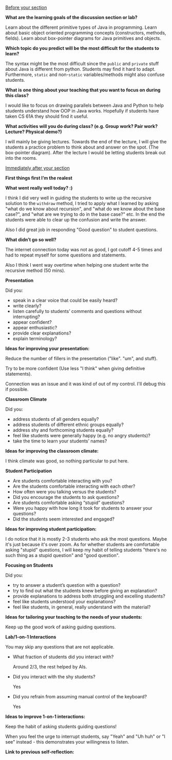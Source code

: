 <ins>Before your section</ins>  
  
**What are the learning goals of the discussion section or lab?**  

Learn about the different primitive types of Java in programming. Learn about basic object oriented programming concepts (constructors, methods, fields). Learn about box-pointer diagrams for Java primitives and objects.
  
  
**Which topic do you predict will be the most difficult for the students to learn?**  

The syntax might be the most difficult since the ``public`` and ``private`` stuff about Java is different from python. Students may find it hard to adapt. Furthermore, ``static`` and non-``static`` variables/methods might also confuse students.
  
  
**What is one thing about your teaching that you want to focus on during this class?**  

I would like to focus on drawing parallels between Java and Python to help students understand how OOP in Java works. Hopefully if students have taken CS 61A they should find it useful.
  
  
**What activities will you do during class? (e.g. Group work? Pair work? Lecture? Physical demo?)**  

I will mainly be giving lectures. Towards the end of the lecture, I will give the students a practice problem to think about and answer on the spot. (The box-pointer diagram). After the lecture I would be letting students break out into the rooms.
  
  
<ins>Immediately after your section</ins>  
  
**First things first I’m the realest**  
  
**What went really well today? :)**  

I think I did very well in guiding the students to write up the recursive solution to the ``withdraw`` method, I tried to apply what I learned by asking "what do we know about recursion", and "what do we know about the base case?", and "what are we trying to do in the base case?" etc. In the end the students were able to clear up the confusion and write the answer.

Also I did great job in responding "Good question" to student questions.
  
**What didn’t go so well?**  

The internet connection today was not as good, I got cutoff 4-5 times and had to repeat myself for some questions and statements.

Also I think I went way overtime when helping one student write the recursive method (50 mins).
  
**Presentation**  
  
Did you:

*   speak in a clear voice that could be easily heard?
*   write clearly?
*   listen carefully to students’ comments and questions without interrupting?
*   appear confident?
*   appear enthusiastic?
*   provide clear explanations?
*   explain terminology?

  
**Ideas for improving your presentation:**  

  Reduce the number of fillers in the presentation ("like". "um", and stuff).

  Try to be more confident (Use less "I think" when giving definitive statements).

  Connection was an issue and it was kind of out of my control. I'll debug this if possible.
  
**Classroom Climate**  
  
Did you:

*   address students of all genders equally?
*   address students of different ethnic groups equally?
*   address shy and forthcoming students equally?
*   feel like students were generally happy (e.g. no angry students)?
*   take the time to learn your students’ names?

  
**Ideas for improving the classroom climate:**  

I think climate was good, so nothing particular to put here.
  
**Student Participation**  

*   Are students comfortable interacting with you?
*   Are the students comfortable interacting with each other?
*   How often were you talking versus the students?
*   Did you encourage the students to ask questions?
*   Are students comfortable asking “stupid” questions?
*   Were you happy with how long it took for students to answer your questions?
*   Did the students seem interested and engaged?

  
**Ideas for improving student participation:**  

I do notice that it is mostly 2-3 students who ask the most questions. Maybe it's just because it's over zoom. As for whether students are comfortable asking "stupid" questions, I will keep my habit of telling students "there's no such thing as a stupid question" and "good question".
  
**Focusing on Students**  
  
Did you:

*   try to answer a student’s question with a question?
*   try to find out what the students knew before giving an explanation?
*   provide explanations to address both struggling and excelling students?
*   feel like students understood your explanations?
*   feel like students, in general, really understand with the material?

  
**Ideas for tailoring your teaching to the needs of your students:**  

Keep up the good work of asking guiding questions.
  
  
**Lab/1-on-1 Interactions**  
  
You may skip any questions that are not applicable.  

*   What fraction of students did you interact with?

    Around 2/3, the rest helped by AIs.

*   Did you interact with the shy students?

    Yes

*   Did you refrain from assuming manual control of the keyboard?

    Yes

  
**Ideas to improve 1-on-1 interactions:**  

Keep the habit of asking students guiding questions!

When you feel the urge to interrupt students, say "Yeah" and "Uh huh" or "I see" instead - this demonstrates your willingness to listen.

**Link to previous self-reflection:**